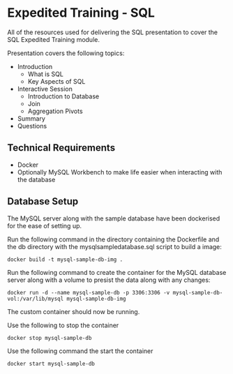 # Expedited Training - SQL 

All of the resources used for delivering the SQL presentation to cover the SQL Expedited Training module.

Presentation covers the following topics:
- Introduction
  - What is SQL
  - Key Aspects of SQL
- Interactive Session
  - Introduction to Database
  - Join
  - Aggregation
  Pivots
- Summary
- Questions

## Technical Requirements
- Docker
- Optionally MySQL Workbench to make life easier when interacting with the database

## Database Setup
The MySQL server along with the sample database have been dockerised for the ease of setting up.

Run the following command in the directory containing the Dockerfile and the db directory with the mysqlsampledatabase.sql script to build a image:
```
docker build -t mysql-sample-db-img .
```

Run the following command to create the container for the MySQL database server along with a volume to presist the data along with any changes:
```
docker run -d --name mysql-sample-db -p 3306:3306 -v mysql-sample-db-vol:/var/lib/mysql mysql-sample-db-img
```

The custom container should now be running.

Use the following to stop the container
```
docker stop mysql-sample-db
```

Use the following command the start the container
```
docker start mysql-sample-db
```
